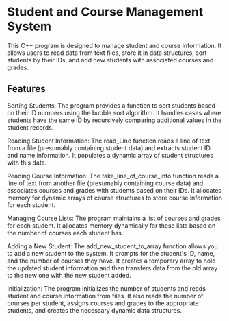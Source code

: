 # Student and Course Management System
This C++ program is designed to manage student and course information. It allows users to read data from text files, store it in data structures, sort students by their IDs, and add new students with associated courses and grades.

## Features
Sorting Students: The program provides a function to sort students based on their ID numbers using the bubble sort algorithm. It handles cases where students have the same ID by recursively comparing additional values in the student records.

Reading Student Information: The read_Line function reads a line of text from a file (presumably containing student data) and extracts student ID and name information. It populates a dynamic array of student structures with this data.

Reading Course Information: The take_line_of_course_info function reads a line of text from another file (presumably containing course data) and associates courses and grades with students based on their IDs. It allocates memory for dynamic arrays of course structures to store course information for each student.

Managing Course Lists: The program maintains a list of courses and grades for each student. It allocates memory dynamically for these lists based on the number of courses each student has.

Adding a New Student: The add_new_student_to_array function allows you to add a new student to the system. It prompts for the student's ID, name, and the number of courses they have. It creates a temporary array to hold the updated student information and then transfers data from the old array to the new one with the new student added.

Initialization: The program initializes the number of students and reads student and course information from files. It also reads the number of courses per student, assigns courses and grades to the appropriate students, and creates the necessary dynamic data structures.
